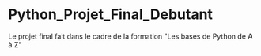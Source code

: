 # Python_Projet_Final_Debutant
Le projet final fait dans le cadre de la formation "Les bases de Python de A à Z"

